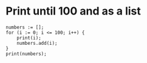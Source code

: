 # Print until 100 and as a list

```
numbers := [];
for (i := 0; i <= 100; i++) {
    print(i);
    numbers.add(i);
}
print(numbers);
```
